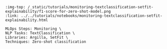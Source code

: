 ```{grid-item-card} 🕵️‍♀️ Compare two Text Classification zero-shot models using Argilla
:img-top: /_static/tutorials/monitoring-textclassification-setfit-explainability/f1-score-for-zero-shot-model.png
:link: ../../tutorials/notebooks/monitoring-textclassification-setfit-explainability.html

MLOps Steps: Monitoring \
NLP Tasks: TextClassification \
Libraries: Argilla, SetFit \
Techniques: Zero-shot classification
```
